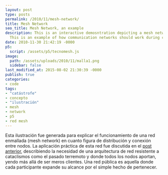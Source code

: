 ```yaml
---
layout: post
type: posts
permalink: /2010/11/mesh-network/
title: Mesh Network
seo_title: Mesh Network, an example
description: This is an interactive demosntration depicting a mesh network at work.
  This is an example of how communication networks should work during crises.
date: 2010-11-30 21:42:19 -0000
p5:
  script: /assets/p5/tecnomesh.js
image:
  path: /assets/uploads/2010/11/malla1.png
  sidebar: false
last_modified_at: 2015-08-02 21:30:39 -0000
publish: true
categories:
- code
tags:
- "catástrofe"
- concepto
- "ilustración"
- mesh
- network
- p5
- red mesh
---
```


<!-- <iframe src="https://static.cloudflareinsights.com/beacon.min.js/vcd15cbe7772f49c399c6a5babf22c1241717689176015" frameborder=no width='100%' height='500'></iframe> -->

<!-- {% include p5.html script="/assets/p5/mesh.js" %} -->

Esta ilustración fue generada para explicar el funcionamiento de una red enmallada (mesh network) en cuanto figura de distribución y conexión entre nodos. La aplicación práctica de esta red fue discutida en el [post anterior](http://herbertspencer.net/2010/10/internet-como-bien-publico/), describiendo la necesidad de una arquitectura de red resistente a cataclismos como el pasado terremoto y donde todos los nodos aportan, yendo más allá de ser meros clientes. Una red pública es aquella donde cada participante expande su alcance por el simple hecho de pertenecer.

